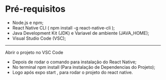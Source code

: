 # Pré-requisitos

- Node.js e npm;
- React Native CLI ( npm install -g react-native-cli );
- Java Development Kit (JDK) e Variavel de ambiente (JAVA_HOME);
- Visual Studio Code (VSC);

-----------------------

Abrir o projeto no VSC Code

- Depois de rodar o comando para instalação do React Native;
- No terminal npm install (Para instalação de Dependencias do Projeto);
- Logo após expo start , para rodar o projeto do react native. 

